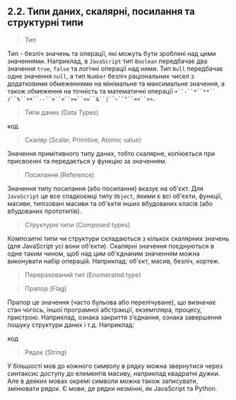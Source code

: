 ## 2.2. Типи даних, скалярні, посилання та структурні типи

> Тип

Тип - безліч значень та операції, які можуть бути зроблені над цими значеннями. Наприклад, в `JavaScript` тип `Boolean` передбачає два значення `true`, `false` та логічні операції над ними. Тип `Null` передбачає одне значення `null`, а тип `Number` безліч раціональних чисел з додатковими обмеженнями на мінімальне та максимальне значення, а також обмеження на точність та математичні операції `+``-``*``**`` /``%``++``--``>``<``>=``<=``&``|``~``^``<<``>>`.

> Типи даних (Data Types)

код


> Скаляр (Scalar, Primitive, Atomic value)

Значення примітивного типу даних, тобто скалярне, копіюється при присвоєнні та передається у функцію за значенням.

> Посилання (Reference)

Значення типу посилання (або посилання) вказує на об'єкт. Для `JavaScript` це все спадкоємці типу `Object`, якими є всі об'єкти, функції, масиви, типізовані масиви та об'єкти інших вбудованих класів (або вбудованих прототипів).

> Структурні типи (Composed types)

Композитні типи чи структури складаються з кількох скалярних значень (для JavaScript усі вони об'єкти). Скалярні значення поєднуються в одне таким чином, щоб над цим об'єднаним значенням можна виконувати набір операцій. Наприклад: об'єкт, масив, безліч, кортеж.

> Перерахований тип (Enumerated type)

> Прапор (Flag)

Прапор це значення (часто бульова або перелічуване), що визначає стан чогось, іншої програмної абстракції, екземпляра, процесу, пристрою. Наприклад, ознака закриття з'єднання, ознака завершення пошуку структури даних і т.д. Наприклад:

код

> Рядок (String)

У більшості мов до кожного символу в рядку можна звернутися через синтаксис доступу до елементів масиву, наприклад квадратні дужки. Але в деяких мовах окремі символи можна також записувати, змінювати рядок. Є мови, де рядки незмінні, як JavaScript та Python.
